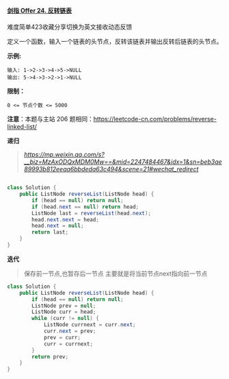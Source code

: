 #### [剑指 Offer 24. 反转链表](https://leetcode-cn.com/problems/fan-zhuan-lian-biao-lcof/)

难度简单423收藏分享切换为英文接收动态反馈

定义一个函数，输入一个链表的头节点，反转该链表并输出反转后链表的头节点。

**示例:**

```
输入: 1->2->3->4->5->NULL
输出: 5->4->3->2->1->NULL
```

**限制：**

```
0 <= 节点个数 <= 5000
```

**注意**：本题与主站 206 题相同：https://leetcode-cn.com/problems/reverse-linked-list/

**递归**

> *https://mp.weixin.qq.com/s?__biz=MzAxODQxMDM0Mw==&mid=2247484467&idx=1&sn=beb3ae89993b812eeaa6bbdeda63c494&scene=21#wechat_redirect*

```java

class Solution {
    public ListNode reverseList(ListNode head) {
        if (head == null) return null;
        if (head.next == null) return head;
        ListNode last = reverseList(head.next);
        head.next.next = head;
        head.next = null;
        return last;
    }
}
```

**迭代**

> 保存前一节点,也暂存后一节点
> 主要就是将当前节点next指向前一节点

```java
class Solution {
    public ListNode reverseList(ListNode head) {
        if (head == null) return null;
        ListNode prev = null;
        ListNode curr = head;
        while (curr != null) {
            ListNode currnext = curr.next;
            curr.next = prev;
            prev = curr;
            curr = currnext;
        }
        return prev;
    }
}
```

